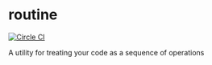 # routine 

[![Circle CI](https://circleci.com/gh/flute-io/routine.svg?circle-token=b03e44e91c78cff9be248bfbee1dfd94f831e7c7)](https://circleci.com/gh/flute-io/routine)

A utility for treating your code as a sequence of operations
